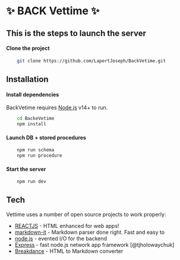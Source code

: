# ✨ BACK Vettime ✨ #
## This is the steps to launch the server ##

#### Clone the project ####
```sh
    git clone https://github.com/LapertJoseph/BackVetime.git
```

## Installation ##
#### Install dependencies ####
BackVetime requires [Node.js](https://nodejs.org/) v14+ to run. 

```sh
    cd BackeVetime
    npm install
```

#### Launch DB + stored procedures ####
```sh
    npm run schema
    npm run procedure
``` 

#### Start the server ####
```sh
    npm run dev
```

## Tech

Vettime uses a number of open source projects to work properly:

- [REACTJS](https://fr.legacy.reactjs.org/) - HTML enhanced for web apps!
- [markdown-it](https://www.npmjs.com/package/markdown-it) - Markdown parser done right. Fast and easy to 
- [node.js](https://nodejs.org/en) - evented I/O for the backend
- [Express](https://expressjs.com/fr/) - fast node.js network app framework [@tjholowaychuk]
- [Breakdance](https://breakdance.github.io/breakdance/) - HTML to Markdown converter